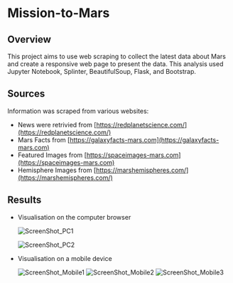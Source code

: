 # Mission-to-Mars

## Overview
This project aims to use web scraping to collect the latest data about Mars and create a responsive web page to present the data. This analysis used Jupyter Notebook, Splinter, BeautifulSoup, Flask, and Bootstrap.

## Sources
Information was scraped from various websites:
 - News were retrivied from [https://redplanetscience.com/](https://redplanetscience.com/)
 - Mars Facts from [https://galaxyfacts-mars.com](https://galaxyfacts-mars.com)
 - Featured Images from [https://spaceimages-mars.com](https://spaceimages-mars.com)
 - Hemisphere Images from [https://marshemispheres.com/](https://marshemispheres.com/)

## Results

- Visualisation on the computer browser

    ![ScreenShot_PC1](Resources/Screenshot_PC1.png)

    ![ScreenShot_PC2](Resources/Screenshot_PC2.png)

- Visualisation on a mobile device

    ![ScreenShot_Mobile1](Resources/ScreenShot_Mobile1.png)
    ![ScreenShot_Mobile2](Resources/ScreenShot_Mobile2.png)
    ![ScreenShot_Mobile3](Resources/ScreenShot_Mobile3.png)